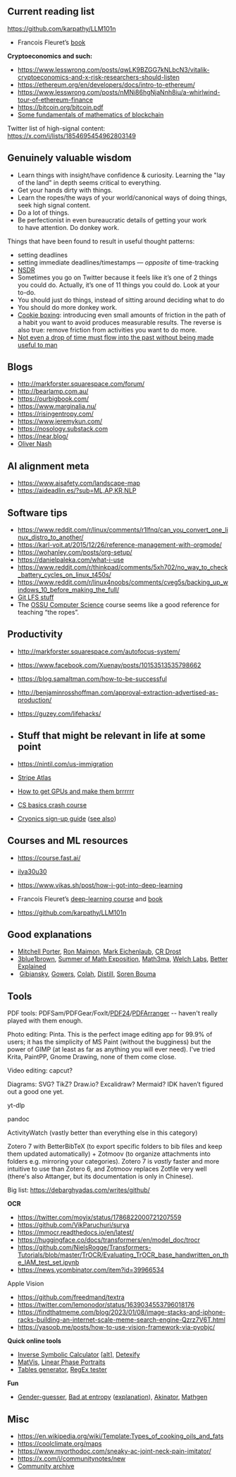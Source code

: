 ## Current reading list

https://github.com/karpathy/LLM101n
- Francois Fleuret’s [book](https://fleuret.org/francois/lbdl.html)


**Cryptoeconomics and such:**
- https://www.lesswrong.com/posts/qwLK9BZGG7kNLbcN3/vitalik-cryptoeconomics-and-x-risk-researchers-should-listen
- https://ethereum.org/en/developers/docs/intro-to-ethereum/
- https://www.lesswrong.com/posts/nMNi86hgNjaNnh8iu/a-whirlwind-tour-of-ethereum-finance
- https://bitcoin.org/bitcoin.pdf
- [Some fundamentals of mathematics of blockchain](https://drive.google.com/file/d/1aFQD06IlRnv--6O_R1-JTOVUlkJiK9OJ/view?usp=sharing)

Twitter list of high-signal content: https://x.com/i/lists/1854695454962803149

## Genuinely valuable wisdom

- Learn things with insight/have confidence & curiosity. Learning the "lay of the land" in depth seems critical to everything.
- Get your hands dirty with things.
- Learn the ropes/the ways of your world/canonical ways of doing things, seek high signal content.
- Do a lot of things.
- Be perfectionist in even bureaucratic details of getting your work to have attention. Do donkey work.

Things that have been found to result in useful thought patterns:

- setting deadlines
- setting immediate deadlines/timestamps — *opposite* of time-tracking
- [NSDR](https://www.youtube.com/watch?v=AKGrmY8OSHM)
- Sometimes you go on Twitter because it feels like it’s one of 2 things you could do. Actually, it’s one of 11 things you could do. Look at your to-do.
- You should just do things, instead of sitting around deciding what to do
- You should do more donkey work.
- [Cookie boxing](https://x.com/kitten_beloved/status/1792668447366943000): introducing even small amounts of friction in the path of a habit you want to avoid produces measurable results. The reverse is also true: remove friction from activities you want to do more.
- [Not even a drop of time must flow into the past without being made useful to man](https://en.wikipedia.org/wiki/Parakramabahu_I)
## Blogs

- http://markforster.squarespace.com/forum/
- http://bearlamp.com.au/
- https://ourbigbook.com/
- https://www.marginalia.nu/
- https://risingentropy.com/
- https://www.jeremykun.com/
- https://nosology.substack.com
- https://near.blog/
- [Oliver Nash](http://olivernash.org/)

## AI alignment meta

- https://www.aisafety.com/landscape-map
- https://aideadlin.es/?sub=ML,AP,KR,NLP

## Software tips

- https://www.reddit.com/r/linux/comments/r1lfnq/can_you_convert_one_linux_distro_to_another/
- https://karl-voit.at/2015/12/26/reference-management-with-orgmode/
- https://wohanley.com/posts/org-setup/
- https://danielpaleka.com/what-i-use
- https://www.reddit.com/r/thinkpad/comments/5xh702/no_way_to_check_battery_cycles_on_linux_t450s/
- https://www.reddit.com/r/linux4noobs/comments/cveg5s/backing_up_windows_10_before_making_the_full/
- [Git LFS stuff](https://chatgpt.com/share/66f84fbc-5638-8005-83f0-a73f1bc97652)
- The [OSSU Computer Science](https://github.com/ossu/computer-science) course seems like a good reference for teaching “the ropes”.

## Productivity

- http://markforster.squarespace.com/autofocus-system/
- https://www.facebook.com/Xuenay/posts/10153513535798662
- https://blog.samaltman.com/how-to-be-successful
- http://benjaminrosshoffman.com/approval-extraction-advertised-as-production/
- https://guzey.com/lifehacks/

- ## Stuff that might be relevant in life at some point

- https://nintil.com/us-immigration
- [Stripe Atlas](https://www.reddit.com/r/ycombinator/comments/17qmdx5/if_you_consider_stripe_atlas_heres_a_cheaper_way/)
- [How to get GPUs and make them brrrrrr](https://docs.google.com/document/d/1_Te7AdtJrHLIzaVsSFxu03eGeCV8aw_QJkDXOo5tSUU/edit?tab=t.0#heading=h.ni2mkpurj7yt)
- [CS basics crash course](https://x.com/arpit20adlakha/status/1805084468870521100)
- [Cryonics sign-up guide](https://www.lesswrong.com/s/weBHYgBXg9thEQNEe/p/2cYebKxNp47PapHTL) ([see also](https://ralphmerkle.com/cryo/))
## Courses and ML resources
- https://course.fast.ai/
- [ilya30u30](https://arc.net/folder/D0472A20-9C20-4D3F-B145-D2865C0A9FEE)
- https://www.vikas.sh/post/how-i-got-into-deep-learning
- Francois Fleuret’s [deep-learning course](https://fleuret.org/dlc/) and [book](https://fleuret.org/francois/lbdl.html)

- https://github.com/karpathy/LLM101n
## Good explanations

- [Mitchell Porter](https://physics.stackexchange.com/users/1486/mitchell-porter), [Ron Maimon](https://physics.stackexchange.com/users/4864/ron-maimon), [Mark Eichenlaub](https://www.quora.com/profile/Mark-Eichenlaub), [CR Drost](https://physics.stackexchange.com/users/73490/cr-drost)
- [3blue1brown](https://www.youtube.com/channel/UCYO_jab_esuFRV4b17AJtAw), [Summer of Math Exposition](https://www.3blue1brown.com/blog/some1-results), [Math3ma](https://www.math3ma.com/), [Welch Labs](https://www.youtube.com/c/WelchLabsVideo/videos), [Better Explained](https://betterexplained.com/) 
-  [Gibiansky](https://andrew.gibiansky.com/), [Gowers](https://gowers.wordpress.com/), [Colah](http://colah.github.io/), [Distill](https://distill.pub/), [Soren Bouma](https://sorenbouma.github.io/)

## Tools

PDF tools: PDFSam/PDFGear/FoxIt/[PDF24](tools.pdf24.org)/[PDFArranger](https://github.com/pdfarranger/pdfarranger) -- haven't really played with them enough.

Photo editing: Pinta. This is the perfect image editing app for 99.9% of users; it has the simplicity of MS Paint (without the bugginess) but the power of GIMP (at least as far as anything you will ever need). I've tried Krita, PaintPP, Gnome Drawing, none of them come close.

Video editing: capcut?

Diagrams: SVG? TikZ? Draw.io? Excalidraw? Mermaid? IDK haven’t figured out a good one yet.

yt-dlp

pandoc

ActivityWatch (vastly better than everything else in this category)

Zotero 7 with BetterBibTeX (to export specific folders to bib files and keep them updated automatically) + Zotmoov (to organize attachments into folders e.g. mirroring your categories). Zotero 7 is *vastly* faster and more intuitive to use than Zotero 6, and Zotmoov replaces Zotfile very well (there's also Attanger, but its documentation is only in Chinese).


Big list: https://debarghyadas.com/writes/github/

**OCR**

- https://twitter.com/moyix/status/1786822000721207559
- https://github.com/VikParuchuri/surya
- https://mmocr.readthedocs.io/en/latest/
- https://huggingface.co/docs/transformers/en/model_doc/trocr
- https://github.com/NielsRogge/Transformers-Tutorials/blob/master/TrOCR/Evaluating_TrOCR_base_handwritten_on_the_IAM_test_set.ipynb
- https://news.ycombinator.com/item?id=39966534

Apple Vision
- https://github.com/freedmand/textra
- https://twitter.com/lemonodor/status/1639034553796018176
- https://findthatmeme.com/blog/2023/01/08/image-stacks-and-iphone-racks-building-an-internet-scale-meme-search-engine-Qzrz7V6T.html
- https://yasoob.me/posts/how-to-use-vision-framework-via-pyobjc/

**Quick online tools**
- [Inverse Symbolic Calculator](http://wayback.cecm.sfu.ca/projects/ISC/ISCmain.html) [[alt](https://isc.carma.newcastle.edu.au/)], [Detexify](https://detexify.kirelabs.org/)
- [MatVis](http://shad.io/MatVis/), [Linear Phase Portraits](http://mathlets.org/mathlets/linear-phase-portraits-matrix-entry/)
- [Tables generator](http://www.tablesgenerator.com/html_tables), [RegEx tester](https://regex101.com/)


**Fun**  
- [Gender-guesser](http://www.hackerfactor.com/GenderGuesser.php), [Bad at entropy](http://www.loper-os.org/bad-at-entropy/manmach.html) ([explanation](https://www.reddit.com/r/programming/comments/1p3ti1/you_are_bad_at_entropy/)), [Akinator](https://en.akinator.com/), [Mathgen](https://thatsmathematics.com/mathgen/)
## Misc

- https://en.wikipedia.org/wiki/Template:Types_of_cooking_oils_and_fats
- https://coolclimate.org/maps
- https://www.myorthodoc.com/sneaky-ac-joint-neck-pain-imitator/
- https://x.com/i/communitynotes/new
- [Community archive](https://www.community-archive.org/)